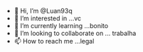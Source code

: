- 👋 Hi, I’m @Luan93q
- 👀 I’m interested in ...vc
- 🌱 I’m currently learning ...bonito
- 💞️ I’m looking to collaborate on ... trabalha
- 📫 How to reach me ...legal

<!---

Luan93q/Luan93q is a ✨ special ✨ repository because its `README.md` (this file) appears on your GitHub profile.
You can click the Preview link to take a look at your changes.
--->
